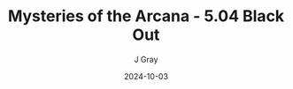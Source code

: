 ---
title: 'Mysteries of the Arcana - 5.04 Black Out'
alt: 'Mysteries of the Arcana'
date: '2024-10-03'
author: 'J Gray'
artist: 'Keira'
---